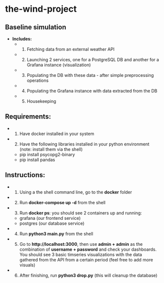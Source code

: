 # the-wind-project

## Baseline simulation
- __Includes:__
    - 1) Fetching data from an external weather API
    - 2) Launching 2 services, one for a PostgreSQL DB and another for a Grafana instance (visualization)
    - 3) Populating the DB with these data - after simple preprocessing operations
    - 4) Populating the Grafana instance with data extracted from the DB
    - 5) Housekeeping
## Requirements:
- 1) Have docker installed in your system
- 2) Have the following libraries installed in your python environment (note: install them via the shell)
    - pip install psycopg2-binary
    - pip install pandas
## Instructions:
- 1) Using a the shell command line, go to the __docker__ folder
- 2) Run __docker-compose up -d__ from the shell
- 3) Run __docker ps__: you should see 2 containers up and running:
    - grafana (our frontend service)
    - postgres (our database service)

- 4) Run __python3 main.py__ from the shell

- 5) Go to __http://localhost:3000__, then use __admin + admin__ as the combination of __username + password__ and check your dashboards. You should see 3 basic timseries visualizations with the data gathered from the API from a certain period (feel free to add more visuals)

- 6) After finishing, run __python3 drop.py__ (this will cleanup the database)

